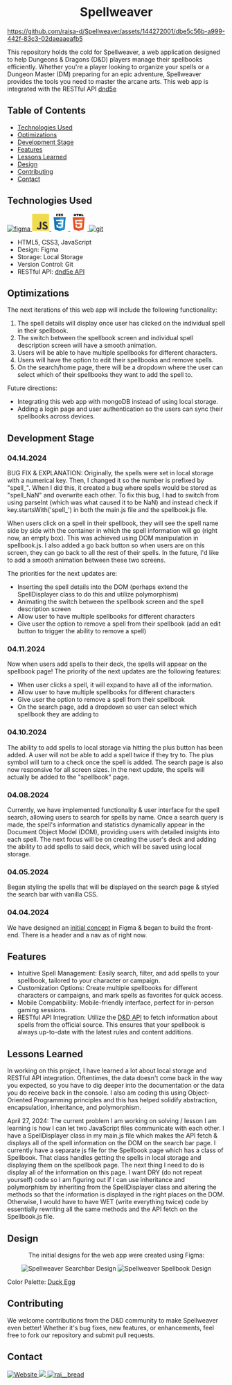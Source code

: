 <h1 align="center">Spellweaver</h1>

https://github.com/raisa-d/Spellweaver/assets/144272001/dbe5c56b-a999-442f-83c3-02daeaaeafb5

<p>This repository holds the cold for Spellweaver, a web application designed to help Dungeons &amp; Dragons (D&D) players manage their spellbooks efficiently. Whether you're a player looking to organize your spells or a Dungeon Master (DM) preparing for an epic adventure, Spellweaver provides the tools you need to master the arcane arts. This web app is integrated with the RESTful API <a href="https://www.dnd5eapi.co/">dnd5e</a></p>

## Table of Contents
- [Technologies Used](#technologies-used)
- [Optimizations](#optimizations)
- [Development Stage](#development-stage)
- [Features](#features)
- [Lessons Learned](#lessons-learned)
- [Design](#design)
- [Contributing](#contributing)
- [Contact](#contact)

## Technologies Used
<a href="https://www.figma.com/" target="_blank" rel="noreferrer"> 
    <img src="https://www.vectorlogo.zone/logos/figma/figma-icon.svg" alt="figma" width="40" height="40"/> 
</a> 
<a href="https://developer.mozilla.org/en-US/docs/Web/JavaScript" target="_blank" rel="noreferrer"> 
    <img src="https://raw.githubusercontent.com/devicons/devicon/master/icons/javascript/javascript-original.svg" alt="javascript" width="40" height="40"/> 
</a> 
<a href="https://www.w3schools.com/css/" target="_blank" rel="noreferrer"> 
  <img src="https://raw.githubusercontent.com/devicons/devicon/master/icons/css3/css3-original-wordmark.svg" alt="css3" width="40" height="40"/> 
</a> 
<a href="https://www.w3.org/html/" target="_blank" rel="noreferrer"> 
  <img src="https://raw.githubusercontent.com/devicons/devicon/master/icons/html5/html5-original-wordmark.svg" alt="html5" width="40" height="40"/> 
</a> 
<a href="https://git-scm.com/" target="_blank" rel="noreferrer"> 
  <img src="https://www.vectorlogo.zone/logos/git-scm/git-scm-icon.svg" alt="git" width="40" height="40"/> 
</a>
<ul>
  <li>HTML5, CSS3, JavaScript</li>
  <li>Design: Figma</li>
  <li>Storage: Local Storage</li>
  <li>Version Control: Git</li>
  <li>RESTful API: <a href="https://www.dnd5eapi.co/" target="_blank">dnd5e API</a></li>
</ul>

## Optimizations
<p>The next iterations of this web app will include the following functionality:</p>
<ol>
  <li>The spell details will display once user has clicked on the individual spell in their spellbook.</li>
  <li>The switch between the spellbook screen and individual spell description screen will have a smooth animation.</li>
  <li>Users will be able to have multiple spellbooks for different characters.</li>
  <li>Users will have the option to edit their spellbooks and remove spells.</li>
  <li>On the search/home page, there will be a dropdown where the user can select which of their spellbooks they want to add the spell to.</li>
</ol>
<p>Future directions:</p>
<ul>
  <li>Integrating this web app with mongoDB instead of using local storage.</li>
  <li>Adding a login page and user authentication so the users can sync their spellbooks across devices.</li>
</ul>

## Development Stage
### 04.14.2024
BUG FIX & EXPLANATION: Originally, the spells were set in local storage with a numerical key. Then, I changed it so the number is prefixed by "spell_". When I did this, it created a bug where spells would be stored as "spell_NaN" and overwrite each other. To fix this bug, I had to switch from using parseInt (which was what caused it to be NaN) and instead check if key.startsWith('spell_') in both the main.js file and the spellbook.js file.

When users click on a spell in their spellbook, they will see the spell name side by side with the container in which the spell information will go (right now, an empty box). This was achieved using DOM manipulation in spellbook.js. I also added a go back button so when users are on this screen, they can go back to all the rest of their spells. In the future, I'd like to add a smooth animation between these two screens.

The priorities for the next updates are:
- Inserting the spell details into the DOM (perhaps extend the SpellDisplayer class to do this and utilize polymorphism)
- Animating the switch between the spellbook screen and the spell description screen
- Allow user to have multiple spellbooks for different characters
- Give user the option to remove a spell from their spellbook (add an edit button to trigger the ability to remove a spell)

### 04.11.2024
Now when users add spells to their deck, the spells will appear on the spellbook page!
The priority of the next updates are the following features:
- When user clicks a spell, it will expand to have all of the information. 
- Allow user to have multiple spellbooks for different characters
- Give user the option to remove a spell from their spellbook
- On the search page, add a dropdown so user can select which spellbook they are adding to

### 04.10.2024
The ability to add spells to local storage via hitting the plus button has been added. A user will not be able to add a spell twice if they try to. The plus symbol will turn to a check once the spell is added. The search page is also now responsive for all screen sizes. In the next update, the spells will actually be added to the "spellbook" page.

### 04.08.2024
Currently, we have implemented functionality & user interface for the spell search, allowing users to search for spells by name. Once a search query is made, the spell's information and statistics dynamically appear in the Document Object Model (DOM), providing users with detailed insights into each spell. The next focus will be on creating the user's deck and adding the ability to add spells to said deck, which will be saved using local storage.

### 04.05.2024
Began styling the spells that will be displayed on the search page & styled the search bar with vanilla CSS.

### 04.04.2024
We have designed an [initial concept](#design) in Figma & began to build the front-end. There is a header and a nav as of right now.

## Features
-  Intuitive Spell Management: Easily search, filter, and add spells to your spellbook, tailored to your character or campaign.
-  Customization Options: Create multiple spellbooks for different characters or campaigns, and mark spells as favorites for quick access.
-  Mobile Compatibility: Mobile-friendly interface, perfect for in-person gaming sessions.
- RESTful API Integration: Utilize the [D&D API](https://www.dnd5eapi.co/) to fetch information about spells from the official source. This ensures that your spellbook is always up-to-date with the latest rules and content additions.

## Lessons Learned
<p>In working on this project, I have learned a lot about local storage and RESTful API integration. Oftentimes, the data doesn't come back in the way you expected, so you have to dig deeper into the documentation or the data you do receive back in the console. I also am coding this using Object-Oriented Programming principles and this has helped solidify abstraction, encapsulation, inheritance, and polymorphism.</p>
<p>April 27, 2024: The current problem I am working on solving / lesson I am learning is how I can let two JavaScript files communicate with each other. I have a SpellDisplayer class in my main.js file which makes the API fetch & displays all of the spell information on the DOM on the search bar page. I currently have a separate js file for the Spellbook page which has a class of Spellbook. That class handles getting the spells in local storage and displaying them on the spellbook page. The next thing I need to do is display all of the information on this page. I want DRY (do not repeat yourself) code so I am figuring out if I can use inheritance and polymorphism by inheriting from the SpellDisplayer class and altering the methods so that the information is displayed in the right places on the DOM. Otherwise, I would have to have WET (write everything twice) code by essentially rewriting all the same methods and the API fetch on the Spellbook.js file.</p>

## Design
<p align="center">
The initial designs for the web app were created using Figma:
</p>
<p align="center">
  <img height="300" alt="Spellweaver Searchbar Design" src="https://github.com/raisa-d/Spellweaver/assets/144272001/26740ede-b299-4e2b-bab2-7205035c9687">
  <img height="300" alt="Spellweaver Spellbook Design" src="https://github.com/raisa-d/Spellweaver/assets/144272001/0926619a-311d-4e33-a9c6-87edfaa48f8d">
</p>
<p>Color Palette: <a href="https://www.colorhub.app/browse/duck-egg">Duck Egg</a></p>

## Contributing
We welcome contributions from the D&D community to make Spellweaver even better! Whether it's bug fixes, new features, or enhancements, feel free to fork our repository and submit pull requests. 

## Contact
<p> 
  <a href="https://raisadorzback.netlify.app/" target="blank">
    <img src="https://img.shields.io/badge/Website-563d7c?&style=for-the-badge" alt="Website">
  </a>
  <a href="https://www.linkedin.com/in/raisa-d/">
    <img src="https://img.shields.io/badge/LinkedIn-046E6D?logo=linkedin&style=for-the-badge">
  </a>
  <a href="https://twitter.com/rai__bread" target="blank">
    <img src="https://img.shields.io/badge/Twitter-563d7c?logo=twitter&style=for-the-badge&logoColor=white" alt="rai__bread" />
  </a> 
</p>
